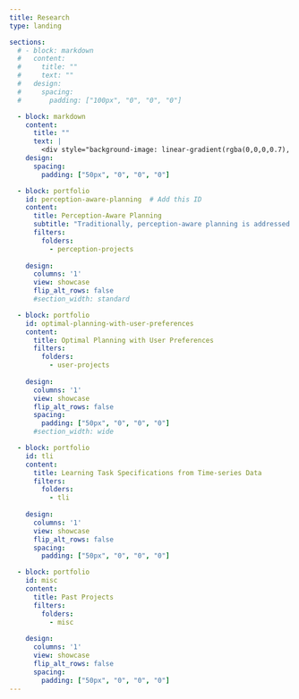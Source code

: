```yaml
---
title: Research
type: landing

sections:
  # - block: markdown
  #   content:
  #     title: ""
  #     text: ""
  #   design:
  #     spacing:
  #       padding: ["100px", "0", "0", "0"]

  - block: markdown
    content:
      title: ""
      text: |
        <div style="background-image: linear-gradient(rgba(0,0,0,0.7), rgba(0,0,0,0.4)), url('/robotics/img/research.jpg'); background-size: 80%; background-position: center; background-repeat: no-repeat; height: 400px; margin-bottom: 30px; border-radius: 10px;"></div>
    design:
      spacing:
        padding: ["50px", "0", "0", "0"]

  - block: portfolio
    id: perception-aware-planning  # Add this ID
    content:
      title: Perception-Aware Planning
      subtitle: "Traditionally, perception-aware planning is addressed in a sequential way. However, owing to real-world sensing limitations and to ensure timely decision-making, it is important to account for any relevant, potentially incomplete perception information at hand and instantiate planning. The decisions can be further refined as the robots gain more knowledge about the environment. To address this, my work considers evolution of semantic information and studies the interleaving between incrementally improving perception and the corresponding decisions to enable safer, timely decision-making."
      filters:
        folders:
          - perception-projects
      
    design:
      columns: '1'
      view: showcase
      flip_alt_rows: false
      #section_width: standard

  - block: portfolio
    id: optimal-planning-with-user-preferences
    content:
      title: Optimal Planning with User Preferences
      filters:
        folders:
          - user-projects
      
    design:
      columns: '1'
      view: showcase
      flip_alt_rows: false
      spacing:
        padding: ["50px", "0", "0", "0"]
      #section_width: wide

  - block: portfolio
    id: tli
    content:
      title: Learning Task Specifications from Time-series Data
      filters:
        folders:
          - tli
      
    design:
      columns: '1'
      view: showcase
      flip_alt_rows: false
      spacing:
        padding: ["50px", "0", "0", "0"]

  - block: portfolio
    id: misc
    content:
      title: Past Projects
      filters:
        folders:
          - misc
      
    design:
      columns: '1'
      view: showcase
      flip_alt_rows: false
      spacing:
        padding: ["50px", "0", "0", "0"]
---
```


<style>
.container {
  max-width: 800px !important;
}
.article-container {
  max-width: 800px !important;
}
</style>